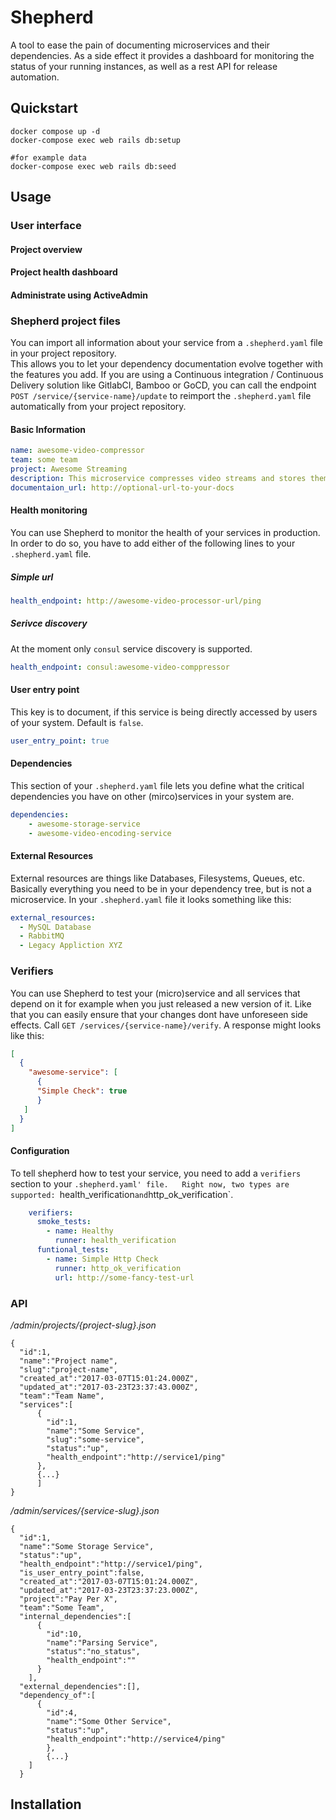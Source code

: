 # Shepherd

A tool to ease the pain of documenting microservices and their dependencies. As a side effect it provides a dashboard for monitoring the status of your running instances, as well as a rest API for release automation.

## Quickstart

```
docker compose up -d
docker-compose exec web rails db:setup

#for example data
docker-compose exec web rails db:seed

```

## Usage
### User interface
#### Project overview

#### Project health dashboard

#### Administrate using ActiveAdmin

### Shepherd project files
You can import all information about your service from a `.shepherd.yaml` file in your project repository.  
This allows you to let your dependency documentation evolve together with the features you add.
If you are using a Continuous integration / Continuous Delivery solution like GitlabCI, Bamboo or GoCD, you can call 
the endpoint `POST /service/{service-name}/update` to reimport the `.shepherd.yaml` file automatically from your project
 repository.
#### Basic Information

```yaml
name: awesome-video-compressor
team: some team
project: Awesome Streaming 
description: This microservice compresses video streams and stores them in a s3 bucket
documentaion_url: http://optional-url-to-your-docs
```

#### Health monitoring
You can use Shepherd to monitor the health of your services in production.  
In order to do so, you have to add either of the following lines to your `.shepherd.yaml` file.  
  
##### Simple url
```yaml
health_endpoint: http://awesome-video-processor-url/ping
```

##### Serivce discovery  
At the moment only `consul` service discovery is supported.
```yaml
health_endpoint: consul:awesome-video-comppressor 

```
#### User entry point
This key is to document, if this service is being directly accessed by users of your system. Default is `false`.
```yaml
user_entry_point: true
```

#### Dependencies
This section of your `.shepherd.yaml` file lets you define what the critical dependencies you have on other (mirco)services in your system are.
```yaml
dependencies:
    - awesome-storage-service
    - awesome-video-encoding-service
```

#### External Resources
External resources are things like Databases, Filesystems, Queues, etc. 
Basically everything you need to be in your dependency tree, but is not a microservice.
In your `.shepherd.yaml` file it looks something like this:
```yaml
external_resources:
  - MySQL Database
  - RabbitMQ
  - Legacy Appliction XYZ
```
### Verifiers
You can use Shepherd to test your (micro)service and all services that depend on it 
for example when you just released a new version of it.
Like that you can easily ensure that your changes dont have unforeseen side effects.
Call `GET /services/{service-name}/verify`. A response might looks like this:

```json
[
  {
    "awesome-service": [
      {
      "Simple Check": true
      }
   ]
  }
]

```
#### Configuration
To tell shepherd how to test your service, you need to add a `verifiers` section to your `.shepherd.yaml' file.  
Right now, two types are supported: `health_verification` and `http_ok_verification`.
```yaml
    verifiers:
      smoke_tests:
        - name: Healthy
          runner: health_verification
      funtional_tests:
        - name: Simple Http Check
          runner: http_ok_verification
          url: http://some-fancy-test-url
```

### API
*/admin/projects/{project-slug}.json*

```
{
  "id":1,
  "name":"Project name",
  "slug":"project-name",
  "created_at":"2017-03-07T15:01:24.000Z",
  "updated_at":"2017-03-23T23:37:43.000Z",
  "team":"Team Name",
  "services":[
      {
        "id":1,
        "name":"Some Service",
        "slug":"some-service",
        "status":"up",
        "health_endpoint":"http://service1/ping"
      },
      {...}
      ]
}
```


*/admin/services/{service-slug}.json*
```
{
  "id":1,
  "name":"Some Storage Service",
  "status":"up",
  "health_endpoint":"http://service1/ping",
  "is_user_entry_point":false,
  "created_at":"2017-03-07T15:01:24.000Z",
  "updated_at":"2017-03-23T23:37:23.000Z",
  "project":"Pay Per X",
  "team":"Some Team",
  "internal_dependencies":[
      {
        "id":10,
        "name":"Parsing Service",
        "status":"no_status",
        "health_endpoint":""
      }
    ],
  "external_dependencies":[],
  "dependency_of":[
      {
        "id":4,
        "name":"Some Other Service",
        "status":"up",
        "health_endpoint":"http://service4/ping"
        },
        {...}
    ]
  }
  ```
  
## Installation

